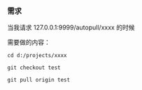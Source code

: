 ### 需求 


当我请求 127.0.0.1:9999/autopull/xxxx 的时候


需要做的内容：  

    cd d:/projects/xxxx  

    git checkout test  

    git pull origin test
